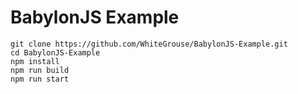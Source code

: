 # BabylonJS Example

```
git clone https://github.com/WhiteGrouse/BabylonJS-Example.git
cd BabylonJS-Example
npm install
npm run build
npm run start
```
